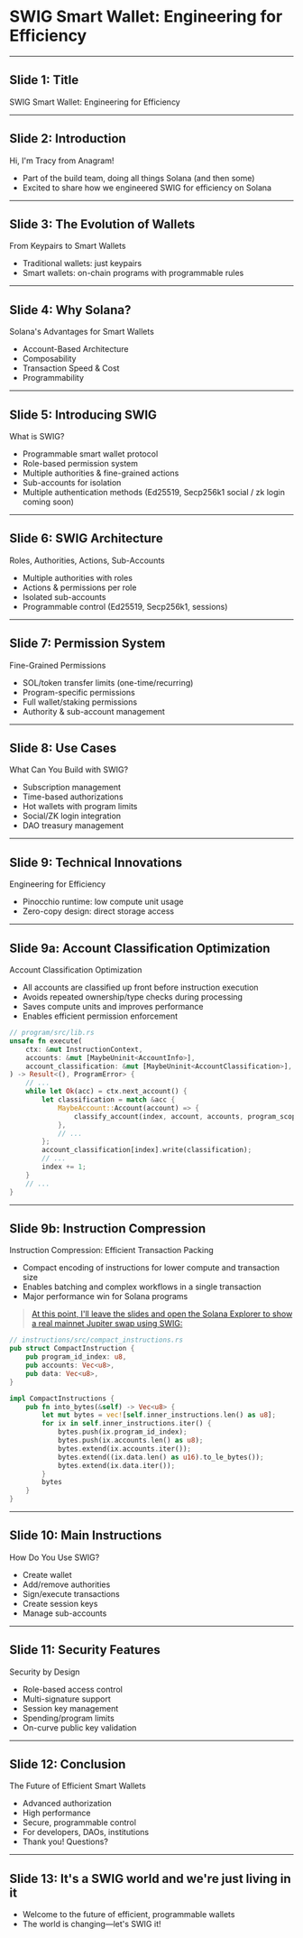 # SWIG Smart Wallet: Engineering for Efficiency

---

## Slide 1: Title

SWIG Smart Wallet: Engineering for Efficiency

---

## Slide 2: Introduction

Hi, I'm Tracy from Anagram!

-   Part of the build team, doing all things Solana (and then some)
-   Excited to share how we engineered SWIG for efficiency on Solana

---

## Slide 3: The Evolution of Wallets

From Keypairs to Smart Wallets

-   Traditional wallets: just keypairs
-   Smart wallets: on-chain programs with programmable rules

---

## Slide 4: Why Solana?

Solana's Advantages for Smart Wallets

-   Account-Based Architecture
-   Composability
-   Transaction Speed & Cost
-   Programmability

---

## Slide 5: Introducing SWIG

What is SWIG?

-   Programmable smart wallet protocol
-   Role-based permission system
-   Multiple authorities & fine-grained actions
-   Sub-accounts for isolation
-   Multiple authentication methods (Ed25519, Secp256k1 social / zk login coming soon)

---

## Slide 6: SWIG Architecture

Roles, Authorities, Actions, Sub-Accounts

-   Multiple authorities with roles
-   Actions & permissions per role
-   Isolated sub-accounts
-   Programmable control (Ed25519, Secp256k1, sessions)

---

## Slide 7: Permission System

Fine-Grained Permissions

-   SOL/token transfer limits (one-time/recurring)
-   Program-specific permissions
-   Full wallet/staking permissions
-   Authority & sub-account management

---

## Slide 8: Use Cases

What Can You Build with SWIG?

-   Subscription management
-   Time-based authorizations
-   Hot wallets with program limits
-   Social/ZK login integration
-   DAO treasury management

---

## Slide 9: Technical Innovations

Engineering for Efficiency

-   Pinocchio runtime: low compute unit usage
-   Zero-copy design: direct storage access

---

## Slide 9a: Account Classification Optimization

Account Classification Optimization

-   All accounts are classified up front before instruction execution
-   Avoids repeated ownership/type checks during processing
-   Saves compute units and improves performance
-   Enables efficient permission enforcement

```rust
// program/src/lib.rs
unsafe fn execute(
    ctx: &mut InstructionContext,
    accounts: &mut [MaybeUninit<AccountInfo>],
    account_classification: &mut [MaybeUninit<AccountClassification>],
) -> Result<(), ProgramError> {
    // ...
    while let Ok(acc) = ctx.next_account() {
        let classification = match &acc {
            MaybeAccount::Account(account) => {
                classify_account(index, account, accounts, program_scope_cache.as_ref())?
            },
            // ...
        };
        account_classification[index].write(classification);
        // ...
        index += 1;
    }
    // ...
}
```

---

## Slide 9b: Instruction Compression

Instruction Compression: Efficient Transaction Packing

-   Compact encoding of instructions for lower compute and transaction size
-   Enables batching and complex workflows in a single transaction
-   Major performance win for Solana programs

> [At this point, I'll leave the slides and open the Solana Explorer to show a real mainnet Jupiter swap using SWIG:](https://explorer.solana.com/tx/2NC1YvDu259mzwEraF25N1wkFAuQpmf73GunTmUtTb872SUFYY3yrv4545fBeKArQVm3pAyMrzt5D6WePNnuSVaM)

```rust
// instructions/src/compact_instructions.rs
pub struct CompactInstruction {
    pub program_id_index: u8,
    pub accounts: Vec<u8>,
    pub data: Vec<u8>,
}

impl CompactInstructions {
    pub fn into_bytes(&self) -> Vec<u8> {
        let mut bytes = vec![self.inner_instructions.len() as u8];
        for ix in self.inner_instructions.iter() {
            bytes.push(ix.program_id_index);
            bytes.push(ix.accounts.len() as u8);
            bytes.extend(ix.accounts.iter());
            bytes.extend((ix.data.len() as u16).to_le_bytes());
            bytes.extend(ix.data.iter());
        }
        bytes
    }
}
```

---

## Slide 10: Main Instructions

How Do You Use SWIG?

-   Create wallet
-   Add/remove authorities
-   Sign/execute transactions
-   Create session keys
-   Manage sub-accounts

---

## Slide 11: Security Features

Security by Design

-   Role-based access control
-   Multi-signature support
-   Session key management
-   Spending/program limits
-   On-curve public key validation

---

## Slide 12: Conclusion

The Future of Efficient Smart Wallets

-   Advanced authorization
-   High performance
-   Secure, programmable control
-   For developers, DAOs, institutions
-   Thank you! Questions?

---

## Slide 13: It's a SWIG world and we're just living in it

-   Welcome to the future of efficient, programmable wallets
-   The world is changing—let's SWIG it!
